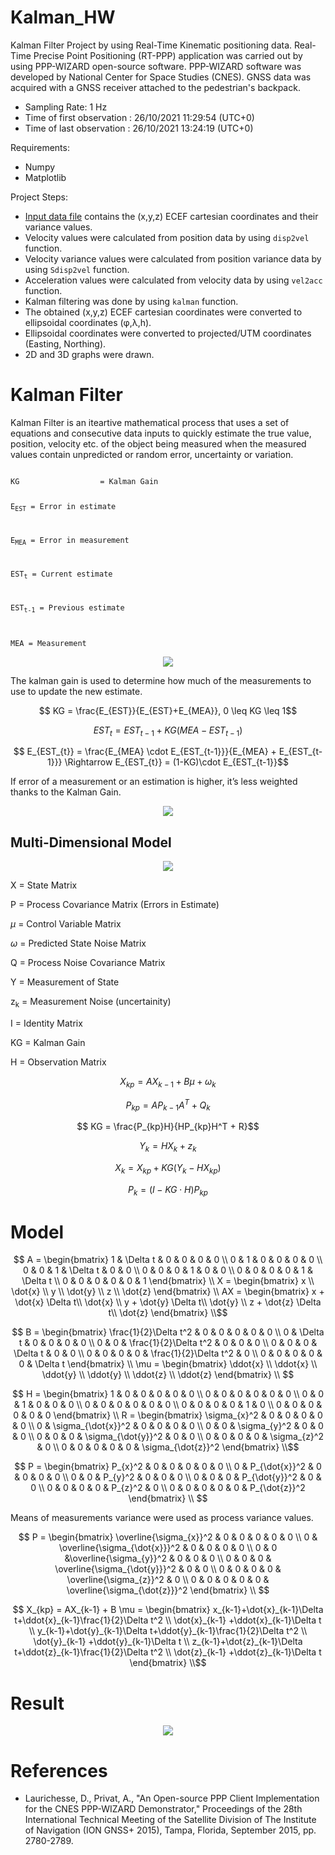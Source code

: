 # Kalman_HW

Kalman Filter Project by using Real-Time Kinematic positioning data. Real-Time Precise Point Positioning (RT-PPP) application was carried out by using PPP-WIZARD open-source software. PPP-WIZARD software was developed by National Center for Space Studies (CNES).​ GNSS data was acquired with a GNSS receiver attached to the pedestrian's backpack.

- Sampling Rate: 1 Hz
- Time of first observation : 26/10/2021 11:29:54 (UTC+0)
- Time of last observation  : 26/10/2021 13:24:19 (UTC+0)

Requirements:
- Numpy
- Matplotlib

Project Steps:
- [Input data file](output_lowlevel_itu_kampus_RAIM) contains the (x,y,z) ECEF cartesian coordinates and their variance values.
- Velocity values were calculated from position data by using ```disp2vel``` function.
- Velocity variance values were calculated from position variance data by using ```Sdisp2vel``` function.
- Acceleration values were calculated from velocity data by using ```vel2acc``` function.
- Kalman filtering was done by using ```kalman``` function.
- The obtained (x,y,z) ECEF cartesian coordinates were converted to ellipsoidal coordinates (φ,λ,h).
- Ellipsoidal coordinates were converted to projected/UTM coordinates (Easting, Northing).
- 2D and 3D graphs were drawn.

# Kalman Filter

Kalman Filter is an iteartive mathematical process that uses a set of equations and consecutive data inputs to quickly estimate the true value, position, velocity etc. of the object being measured when the measured values contain unpredicted or random error, uncertainty or variation.

<code>    
KG                  = Kalman Gain

E<sub>EST</sub>     = Error in estimate

E<sub>MEA</sub>     = Error in measurement

EST<sub>t</sub>     = Current estimate

EST<sub>t-1</sub>   = Previous estimate

MEA                 = Measurement
</code>

<div align="center">
    <img src="https://github.com/Bilalhappy/Kalman_HW/blob/master/pics/chart.png">
</div>

The kalman gain is used to determine how much of the measurements to use to update the new estimate.​

```math
    KG = \frac{E_{EST}}{E_{EST}+E_{MEA}},    0 \leq KG \leq 1
```
```math
    EST_{t} = EST_{t-1} + KG(MEA - EST_{t-1})
```
```math
    E_{EST_{t}} = \frac{E_{MEA} \cdot E_{EST_{t-1}}}{E_{MEA} + E_{EST_{t-1}}} \Rightarrow E_{EST_{t}} = (1-KG)\cdot E_{EST_{t-1}}
```

If error of a measurement or an estimation is higher, it’s less weighted thanks to the Kalman Gain.​

<div align="center">
    <img src="https://github.com/Bilalhappy/Kalman_HW/blob/master/pics/KG.png">
</div>

## Multi-Dimensional Model

<div align="center">
    <img src="https://github.com/Bilalhappy/Kalman_HW/blob/master/pics/md.png">
</div>



X = State Matrix

P = Process Covariance Matrix (Errors in Estimate)

$\mu$ = Control Variable Matrix

$\omega$ = Predicted State Noise Matrix

Q = Process Noise Covariance Matrix

Y = Measurement of State

z<sub>k</sub> = Measurement Noise (uncertainity)

I = Identity Matrix

KG = Kalman Gain

H = Observation Matrix


```math
    X_{kp} = AX_{k-1} + B \mu  + \omega_k
```

```math
    P_{kp} = AP_{k-1}A^T + Q_k
```

```math
    KG = \frac{P_{kp}H}{HP_{kp}H^T + R}
```

```math
    Y_k = H X_{k} + z_k
```

```math
    X_k = X_{kp}+ KG(Y_k - HX_{kp})
```

```math
    P_k = (I - KG \cdot H) P_{kp}
```
# Model

```math
    A = \begin{bmatrix}
            1 & \Delta t & 0 & 0 & 0 & 0 \\
            0 & 1        & 0 & 0 & 0 & 0 \\
            0 & 0        & 1 & \Delta t  & 0 & 0 \\
            0 & 0        & 0 & 1 & 0 & 0 \\
            0 & 0        & 0 & 0 & 1 & \Delta t  \\
            0 & 0        & 0 & 0 & 0 & 1 
        \end{bmatrix} \\
    X = \begin{bmatrix}
            x \\
            \dot{x} \\
            y \\
            \dot{y} \\
            z \\
            \dot{z} 
        \end{bmatrix} \\
    AX = \begin{bmatrix}
            x + \dot{x} \Delta t\\
            \dot{x} \\
            y + \dot{y} \Delta t\\
            \dot{y} \\
            z + \dot{z} \Delta t\\
            \dot{z} 
        \end{bmatrix} \\
```
```math        
    B = \begin{bmatrix}
            \frac{1}{2}\Delta t^2 & 0 & 0 & 0 & 0 & 0 \\
            0 & \Delta t & 0 & 0 & 0 & 0 \\
            0 & 0 & \frac{1}{2}\Delta t^2 & 0 & 0 & 0 \\
            0 & 0 & 0 & \Delta t & 0 & 0 \\
            0 & 0 & 0 & 0 & \frac{1}{2}\Delta t^2 & 0  \\
            0 & 0 & 0 & 0 & 0 & \Delta t 
        \end{bmatrix} \\
    \mu = \begin{bmatrix}
            \ddot{x} \\
            \ddot{x} \\
            \ddot{y} \\
            \ddot{y} \\
            \ddot{z} \\
            \ddot{z} 
        \end{bmatrix} \\   
```
```math        
    H = \begin{bmatrix}
            1 & 0 & 0 & 0 & 0 & 0 \\
            0 & 0 & 0 & 0 & 0 & 0 \\
            0 & 0 & 1 & 0 & 0 & 0 \\
            0 & 0 & 0 & 0 & 0 & 0 \\
            0 & 0 & 0 & 0 & 1 & 0  \\
            0 & 0 & 0 & 0 & 0 & 0 
        \end{bmatrix} \\
        
    R = \begin{bmatrix}
            \sigma_{x}^2 & 0 & 0 & 0 & 0 & 0 \\
            0 & \sigma_{\dot{x}}^2 & 0 & 0 & 0 & 0 \\
            0 & 0 & \sigma_{y}^2 & 0 & 0 & 0 \\
            0 & 0 & 0 & \sigma_{\dot{y}}^2 & 0 & 0 \\
            0 & 0 & 0 & 0 & \sigma_{z}^2 & 0  \\
            0 & 0 & 0 & 0 & 0 & \sigma_{\dot{z}}^2 
        \end{bmatrix} \\
```

```math
    P = \begin{bmatrix}
            P_{x}^2 & 0 & 0 & 0 & 0 & 0 \\
            0 & P_{\dot{x}}^2 & 0 & 0 & 0 & 0 \\
            0 & 0 & P_{y}^2 & 0 & 0 & 0 \\
            0 & 0 & 0 & P_{\dot{y}}^2 & 0 & 0 \\
            0 & 0 & 0 & 0 & P_{z}^2 & 0  \\
            0 & 0 & 0 & 0 & 0 & P_{\dot{z}}^2 
        \end{bmatrix} \\
        
```

Means of measurements variance were used as process variance values.

```math 
    P = \begin{bmatrix}
            \overline{\sigma_{x}}^2 & 0 & 0 & 0 & 0 & 0 \\
            0 & \overline{\sigma_{\dot{x}}}^2 & 0 & 0 & 0 & 0 \\
            0 & 0 &\overline{\sigma_{y}}^2 & 0 & 0 & 0 \\
            0 & 0 & 0 & \overline{\sigma_{\dot{y}}}^2 & 0 & 0 \\
            0 & 0 & 0 & 0 & \overline{\sigma_{z}}^2 & 0  \\
            0 & 0 & 0 & 0 & 0 & \overline{\sigma_{\dot{z}}}^2 
        \end{bmatrix} \\

```

```math
    X_{kp} =  AX_{k-1} + B \mu =
        \begin{bmatrix}
            x_{k-1}+\dot{x}_{k-1}\Delta t+\ddot{x}_{k-1}\frac{1}{2}\Delta t^2 \\
            \dot{x}_{k-1} +\ddot{x}_{k-1}\Delta t \\
            y_{k-1}+\dot{y}_{k-1}\Delta t+\ddot{y}_{k-1}\frac{1}{2}\Delta t^2  \\
            \dot{y}_{k-1} +\ddot{y}_{k-1}\Delta t  \\
            z_{k-1}+\dot{z}_{k-1}\Delta t+\ddot{z}_{k-1}\frac{1}{2}\Delta t^2  \\
            \dot{z}_{k-1} +\ddot{z}_{k-1}\Delta t 
        \end{bmatrix} \\
```

# Result

<div align="center">
    <img src="https://github.com/Bilalhappy/Kalman_HW/blob/master/pics/scatter.png">
</div>

# References

- Laurichesse, D., Privat, A., "An Open-source PPP Client Implementation for the CNES PPP-WIZARD Demonstrator," Proceedings of the 28th International Technical Meeting of the Satellite Division of The Institute of Navigation (ION GNSS+ 2015), Tampa, Florida, September 2015, pp. 2780-2789.


